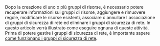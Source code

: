Dopo la creazione di uno o più gruppi di risorse, è necessario potere recuperare informazioni sui gruppi di risorse, aggiungere e rimuovere regole, modificare le risorse esistenti, associare o annullare l'associazione di gruppi di sicurezza di rete ed eliminare i gruppi di sicurezza di rete. In questo articolo verrà illustrato come eseguire ognuna di queste attività. Prima di potere gestire i gruppi di sicurezza di rete, è importante sapere [come funzionano i gruppi di sicurezza di rete](../articles/virtual-network/virtual-networks-nsg.md).

<!---HONumber=AcomDC_0323_2016-->